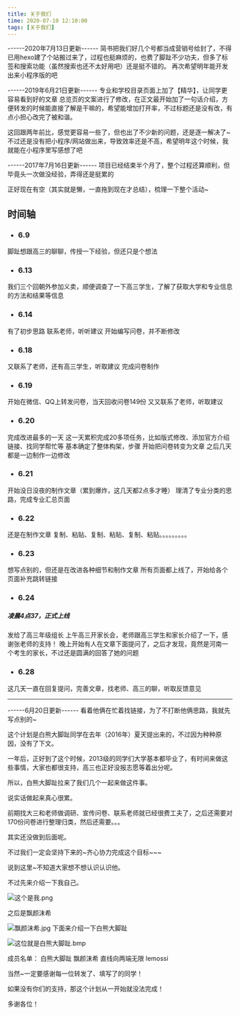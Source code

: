 ```yaml
---
title: 关于我们
time: 2020-07-10 12:10:00
tags: [关于我们]
---
```

------2020年7月13日更新------
简书把我们好几个号都当成营销号给封了，不得已用hexo建了个站搬过来了，过程也挺麻烦的，也费了脚趾不少功夫，但多了标签和搜索功能（虽然搜索也还不太好用吧）还是挺不错的。
再次希望明年能开发出来小程序版的吧


------2019年6月21日更新------
专业和学校目录页面上加了【精华】，让同学更容易看到好的文章
总览页的文案进行了修改，在正文最开始加了一句话介绍，方便转发的时候能直接了解是干嘛的，希望能增加打开率，不过标题还是没有改，有点小担心改完了被和谐。

这回跟两年前比，感觉更容易一些了，但也出了不少新的问题，还是逐一解决了~
不过还是没有把小程序/网站做出来，导致效率还是不高，希望明年这个时候，我就能在小程序里写感想了吧

------2017年7月16日更新------
项目已经结束半个月了，整个过程还算顺利，但毕竟头一次做没经验，弄得还是挺累的

正好现在有空（其实就是懒，一直拖到现在才总结），梳理一下整个活动~

## 时间轴

- ### 6.9
脚趾想跟高三的聊聊，传授一下经验，但还只是个想法

- ### 6.13
我们三个回朝外参加义卖，顺便调查了一下高三学生，了解了获取大学和专业信息的方法和结果等信息

- ### 6.14
有了初步思路
联系老师，听听建议
开始编写问卷，并不断修改

- ### 6.18
又联系了老师，还有高三学生，听取建议
完成问卷制作

- ### 6.19
开始在微信、QQ上转发问卷，当天回收问卷149份
又又联系了老师，听取建议

- ### 6.20
完成改进最多的一天
这一天累积完成20多项任务，比如版式修改、添加官方介绍链接、找同学帮忙等
基本确定了整体构架，步骤
开始把问卷转变为文章
之后几天都是一边制作一边修改

- ### 6.21
开始没日没夜的制作文章（累到爆炸，这几天都2点多才睡）
理清了专业分类的思路，完成专业汇总页面

- ### 6.22
还是在制作文章
复制、粘贴、复制、粘贴、复制、粘贴。。。。。。。。。

- ### 6.23
想写点别的，但还是在改进各种细节和制作文章
所有页面都上线了，开始给各个页面补充跳转链接

- ### 6.24
##### 凌晨4点37，正式上线
发给了高三年级组长
上午高三开家长会，老师跟高三学生和家长介绍了一下，感谢张老师的支持！
晚上开始有人在文章下面提问了，之后才发现，竟然是河南一个考生的家长，不过还是圆满的回答了她的问题

- ### 6.28
这几天一直在回复提问，完善文章，找老师、高三的聊，听取反馈意见



***




------6月20日更新------
看着他俩在忙着找链接，为了不打断他俩思路，我就先写点别的~

这个计划是白熊大脚趾同学在去年（2016年）夏天提出来的，不过因为种种原因，没有了下文。

一年后，正好到了这个时候，2013级的同学们大学基本都毕业了，有时间来做这些事情，大家也都很支持，高三也正好没报志愿等着出分呢。

所以，白熊大脚趾拉来了我们几个一起来做这件事。

说实话做起来真心很累。

前期找大三和老师做调研、宣传问卷、联系老师就已经很费工夫了，之后还需要对170份问卷进行整理归类，然后还需要。。。

其实还没做到后面呢。

不过我们一定会坚持下来的~齐心协力完成这个目标~~~

说到这里~不知道大家想不想认识认识他。

不过先来介绍一下我自己。


![这个是我.png](http://upload-images.jianshu.io/upload_images/6510336-59db6e1d5bb0ecd7.png?imageMogr2/auto-orient/strip%7CimageView2/2/w/1240)

之后是飘颜沫希



![飘颜沫希.jpg](http://upload-images.jianshu.io/upload_images/6510336-6dd9057fc133a1ed.png?imageMogr2/auto-orient/strip%7CimageView2/2/w/1240)
下面来介绍一下白熊大脚趾


![这位就是白熊大脚趾.bmp](http://upload-images.jianshu.io/upload_images/6510336-72f2c39c8f509a87.png?imageMogr2/auto-orient/strip%7CimageView2/2/w/1240)

成员名单：
白熊大脚趾 飘颜沫希 直线向两端无限 lemossi

当然~一定要感谢每一位转发了、填写了的同学！

如果没有你们的支持，那这个计划从一开始就没法完成！

多谢各位！
